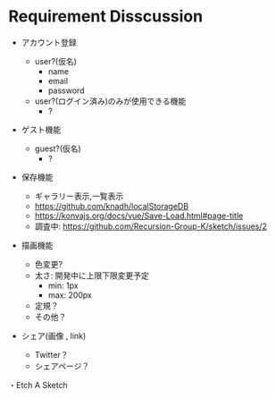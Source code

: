 # Requirement Disscussion

- アカウント登録
    - user?(仮名)
        - name
        - email
        - password
    - user?(ログイン済み)のみが使用できる機能
        - ?
- ゲスト機能
    - guest?(仮名)
        - ?
- 保存機能
    - ギャラリー表示,一覧表示
    - https://github.com/knadh/localStorageDB
    - https://konvajs.org/docs/vue/Save-Load.html#page-title
    - 調査中: https://github.com/Recursion-Group-K/sketch/issues/2
- 描画機能
    - 色変更?
    - 太さ: 開発中に上限下限変更予定
        - min: 1px
        - max: 200px
    - 定規？
    - その他？

- シェア(画像 , link)
    - Twitter？
    - シェアページ？

・Etch A Sketch
